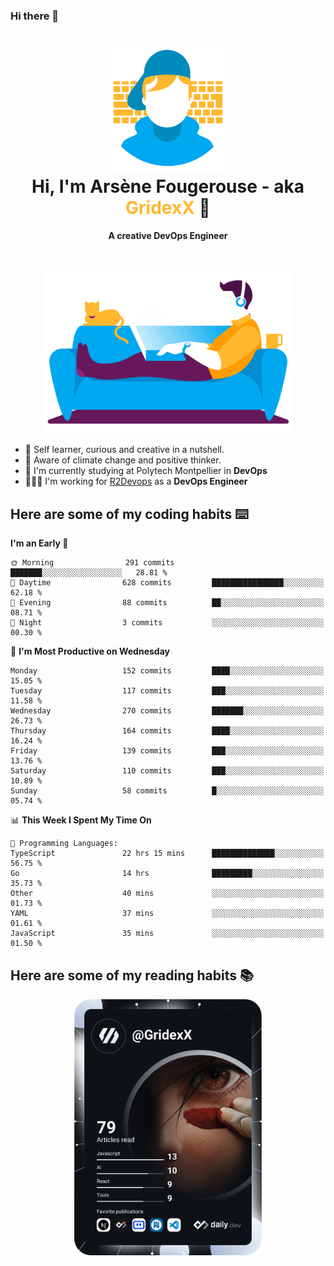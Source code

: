 ### Hi there 👋

<!--
**GridexX/gridexx** is a ✨ _special_ ✨ repository because its `README.md` (this file) appears on your GitHub profile.

Here are some ideas to get you started:

- 🔭 I’m currently working on ...
- 🌱 I’m currently learning ...
- 👯 I’m looking to collaborate on ...
- 🤔 I’m looking for help with ...
- 💬 Ask me about ...
- 📫 How to reach me: ...
- 😄 Pronouns: ...
- ⚡ Fun fact: ...
-->


<!-- Header -->
<h1 align="center">
  <img src="./images/user_profile.png" width="200">
  <br>
  Hi, I'm Arsène Fougerouse - aka <span style="color:#ffb72e">GridexX</span> 👋
</h1>


<p align="center">
  <b>A creative DevOps Engineer </b>
</p>
<br/>
<p align="center">
  <img src="./images/man_couch.png" width="400">
</p>

- 🎨 Self learner, curious and creative in a nutshell. 
- 🌱 Aware of climate change and positive thinker.
- 📕 I'm currently studying at Polytech Montpellier in **DevOps**
- 👨🏻‍💻 I'm working for [R2Devops](https://r2devops.io) as a **DevOps Engineer**


## Here are some of my coding habits ⌨️

<!-- Add a section about tech and Ops stack
  Like this one : https://github.com/Xanthus58#-tech-stack
-->
<!--START_SECTION:waka-->
**I'm an Early 🐤** 

```text
🌞 Morning                291 commits         ███████░░░░░░░░░░░░░░░░░░   28.81 % 
🌆 Daytime                628 commits         ████████████████░░░░░░░░░   62.18 % 
🌃 Evening                88 commits          ██░░░░░░░░░░░░░░░░░░░░░░░   08.71 % 
🌙 Night                  3 commits           ░░░░░░░░░░░░░░░░░░░░░░░░░   00.30 % 
```
📅 **I'm Most Productive on Wednesday** 

```text
Monday                   152 commits         ████░░░░░░░░░░░░░░░░░░░░░   15.05 % 
Tuesday                  117 commits         ███░░░░░░░░░░░░░░░░░░░░░░   11.58 % 
Wednesday                270 commits         ███████░░░░░░░░░░░░░░░░░░   26.73 % 
Thursday                 164 commits         ████░░░░░░░░░░░░░░░░░░░░░   16.24 % 
Friday                   139 commits         ███░░░░░░░░░░░░░░░░░░░░░░   13.76 % 
Saturday                 110 commits         ███░░░░░░░░░░░░░░░░░░░░░░   10.89 % 
Sunday                   58 commits          █░░░░░░░░░░░░░░░░░░░░░░░░   05.74 % 
```


📊 **This Week I Spent My Time On** 

```text
💬 Programming Languages: 
TypeScript               22 hrs 15 mins      ██████████████░░░░░░░░░░░   56.75 % 
Go                       14 hrs              █████████░░░░░░░░░░░░░░░░   35.73 % 
Other                    40 mins             ░░░░░░░░░░░░░░░░░░░░░░░░░   01.73 % 
YAML                     37 mins             ░░░░░░░░░░░░░░░░░░░░░░░░░   01.61 % 
JavaScript               35 mins             ░░░░░░░░░░░░░░░░░░░░░░░░░   01.50 % 
```


<!--END_SECTION:waka-->

## Here are some of my reading habits 📚
<div  align="center">
  <img src="./images/devcard.svg" width="300">
</div>
